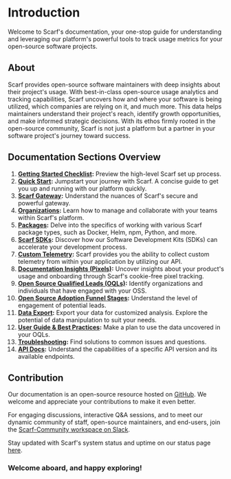 # Introduction

Welcome to Scarf's documentation, your one-stop guide for understanding and leveraging our platform's powerful tools to track usage metrics for your open-source software projects.

## About

Scarf provides open-source software maintainers with deep insights about their project's usage. With best-in-class open-source usage analytics and tracking capabilities, Scarf uncovers how and where your software is being utilized, which companies are relying on it, and much more. This data helps maintainers understand their project's reach, identify growth opportunities, and make informed strategic decisions. With its ethos firmly rooted in the open-source community, Scarf is not just a platform but a partner in your software project's journey toward success.

## Documentation Sections Overview

1. **[Getting Started Checklist](/getting-started-checklist):** Preview the high-level Scarf set up process.
2. **[Quick Start](/quick-start):** Jumpstart your journey with Scarf. A concise guide to get you up and running with our platform quickly.
3. **[Scarf Gateway](/gateway):** Understand the nuances of Scarf's secure and powerful gateway.
4. **[Organizations](/organizations):** Learn how to manage and collaborate with your teams within Scarf's platform.
5. **[Packages](/packages):** Delve into the specifics of working with various Scarf package types, such as Docker, Helm, npm, Python, and more.
6. **[Scarf SDKs](/package-analytics):** Discover how our Software Development Kits (SDKs) can accelerate your development process.
7. **[Custom Telemetry](/custom-telemetry):** Scarf provides you the ability to collect custom telemetry from within your application by utilizing our API.
8. **[Documentation Insights (Pixels)](/web-traffic):** Uncover insights about your product's usage and onboarding through Scarf's cookie-free pixel tracking.
9. **[Open Source Qualified Leads (OQLs)](/oql):** Identify organizations and individuals that have engaged with your OSS.
10. **[Open Source Adoption Funnel Stages](/funnel-stages):** Understand the level of engagement of potential leads.
11. **[Data Export](/data-export):** Export your data for customized analysis. Explore the potential of data manipulation to suit your needs.
12. **[User Guide & Best Practices](/user_best_practices):** Make a plan to use the data uncovered in your OQLs.
13. **[Troubleshooting](/troubleshooting):** Find solutions to common issues and questions.
14. **[API Docs](https://api-docs.scarf.sh/v2.html):** Understand the capabilities of a specific API version and its available endpoints.

## Contribution

Our documentation is an open-source resource hosted on [GitHub](https://github.com/scarf-sh/docs). We welcome and appreciate your contributions to make it even better.

For engaging discussions, interactive Q&A sessions, and to meet our dynamic community of staff, open-source maintainers, and end-users, join the [Scarf-Community workspace on Slack](https://tinyurl.com/scarf-community-slack).

Stay updated with Scarf's system status and uptime on our status page [here](https://status.scarf.sh).

### Welcome aboard, and happy exploring!
